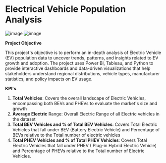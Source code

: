 # Electrical Vehicle Population Analysis

![image](https://github.com/user-attachments/assets/332813ab-fd43-43db-b4fc-ead72cbafe13)
![image](https://github.com/user-attachments/assets/276c747d-9b6c-425a-b37b-91c9318b827f)


**Project Objective**

This project's objective is to perform an in-depth analysis of Electric Vehicle (EV) population data to uncover trends, patterns, and insights related to EV growth and adoption. The project uses Power BI, Tableau, and Python to provide interactive dashboards and data-driven visualizations that help stakeholders understand regional distributions, vehicle types, manufacturer statistics, and policy impacts on EV usage.

**KPI's** 

1) **Total Vehicles**: Covers the overall landscape of Electric Vehicles, encompassing both BEVs and PHEVs to evaluate the market's size and growth
2) **Average Electric** Range: Overall Electric Range of all Electric vehicles in the dataset
3) **Total BEV Vehicles and % of Total BEV Vehicles**: Covers Total Electric Vehicles that fall under BEV (Battery Electric Vehicle) and Percentage of BEVs relative to the Total number of electric vehicles
4) **Total PHEV Vehicles and % of Total PHEV Vehicles**: Covers Total Electric Vehicles that fall under PHEV ( Plug-in Hybrid Electric Vehicle) and Percentage of PHEVs relative to the Total number of Electric Vehicles.
